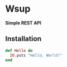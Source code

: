 # Wsup

**Simple REST API**

## Installation

```elixir
def Hello do
  IO.puts "Hello, World!"
end
```

